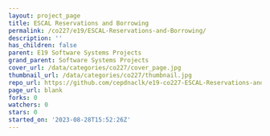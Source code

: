 ```yaml
---
layout: project_page
title: ESCAL Reservations and Borrowing
permalink: /co227/e19/ESCAL-Reservations-and-Borrowing/
description: ''
has_children: false
parent: E19 Software Systems Projects
grand_parent: Software Systems Projects
cover_url: /data/categories/co227/cover_page.jpg
thumbnail_url: /data/categories/co227/thumbnail.jpg
repo_url: https://github.com/cepdnaclk/e19-co227-ESCAL-Reservations-and-Borrowing
page_url: blank
forks: 0
watchers: 0
stars: 0
started_on: '2023-08-28T15:52:26Z'
---
```


